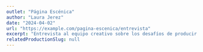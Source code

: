 ```yaml
---
outlet: "Página Escénica"
author: "Laura Jerez"
date: "2024-04-02"
url: "https://example.com/pagina-escenica/entrevista"
excerpt: "Entrevista al equipo creativo sobre los desafíos de producir danza contemporánea en gira."
relatedProductionSlug: null
---
```

